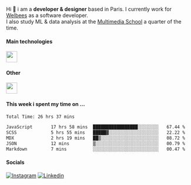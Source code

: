 Hi :wave: i am a **developer & designer** based in Paris. I currently work for [Welbees](https://www.welbees.com) as a software developer.<br /> I also study ML & data analysis at the [Multimedia School](https://www.ecole-multimedia.com/) a quarter of the time.

#### Main technologies
<img height="30" src="https://skillicons.dev/icons?i=js,ts,react,nextjs,threejs,nodejs,nestjs,laravel,mysql,git,docker" />

#### Other
<img height="30" src="https://skillicons.dev/icons?i=figma,ps,ai,ae,pr,blender,unreal,ableton" />

#### This week i spent my time on ...
<!--START_SECTION:waka-->

```txt
Total Time: 26 hrs 37 mins

JavaScript       17 hrs 58 mins  █████████████████░░░░░░░░   67.44 %
SCSS             5 hrs 55 mins   █████▓░░░░░░░░░░░░░░░░░░░   22.22 %
MDX              2 hrs 19 mins   ██▒░░░░░░░░░░░░░░░░░░░░░░   08.72 %
JSON             12 mins         ▒░░░░░░░░░░░░░░░░░░░░░░░░   00.79 %
Markdown         7 mins          ░░░░░░░░░░░░░░░░░░░░░░░░░   00.47 %
```

<!--END_SECTION:waka-->

#### Socials

<a href="https://www.instagram.com/maximelbv/" target="_blank">![Instagram](https://img.shields.io/badge/Instagram-E4405F?style=for-the-badge&logo=instagram&logoColor=white)</a>
<a href="https://www.linkedin.com/in/maxime-lefebvre-85b545199" target="_blank">![Linkedin](https://img.shields.io/badge/LinkedIn-0077B5?style=for-the-badge&logo=linkedin&logoColor=white)</a>
